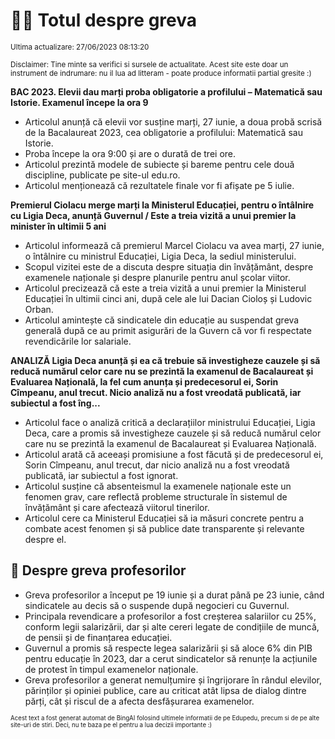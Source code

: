 # 👩‍🏫 Totul despre greva
<sub>Ultima actualizare: 27/06/2023 08:13:20</sub>

<sub>Disclaimer: Tine minte sa verifici si sursele de actualitate. Acest site este doar un instrument de indrumare: nu il lua ad litteram - poate produce informatii partial gresite :)</sub>

**BAC 2023. Elevii dau marți proba obligatorie a profilului – Matematică sau Istorie. Examenul începe la ora 9**

- Articolul anunță că elevii vor susține marți, 27 iunie, a doua probă scrisă de la Bacalaureat 2023, cea obligatorie a profilului: Matematică sau Istorie.
- Proba începe la ora 9:00 și are o durată de trei ore.
- Articolul prezintă modele de subiecte și bareme pentru cele două discipline, publicate pe site-ul edu.ro.
- Articolul menționează că rezultatele finale vor fi afișate pe 5 iulie.

**Premierul Ciolacu merge marți la Ministerul Educației, pentru o întâlnire cu Ligia Deca, anunță Guvernul / Este a treia vizită a unui premier la minister în ultimii 5 ani**

- Articolul informează că premierul Marcel Ciolacu va avea marți, 27 iunie, o întâlnire cu ministrul Educației, Ligia Deca, la sediul ministerului.
- Scopul vizitei este de a discuta despre situația din învățământ, despre examenele naționale și despre planurile pentru anul școlar viitor.
- Articolul precizează că este a treia vizită a unui premier la Ministerul Educației în ultimii cinci ani, după cele ale lui Dacian Cioloș și Ludovic Orban.
- Articolul amintește că sindicatele din educație au suspendat greva generală după ce au primit asigurări de la Guvern că vor fi respectate revendicările lor salariale.

**ANALIZĂ Ligia Deca anunță și ea că trebuie să investigheze cauzele și să reducă numărul celor care nu se prezintă la examenul de Bacalaureat și Evaluarea Națională, la fel cum anunța și predecesorul ei, Sorin Cîmpeanu, anul trecut. Nicio analiză nu a fost vreodată publicată, iar subiectul a fost îng...**

- Articolul face o analiză critică a declarațiilor ministrului Educației, Ligia Deca, care a promis să investigheze cauzele și să reducă numărul celor care nu se prezintă la examenul de Bacalaureat și Evaluarea Națională.
- Articolul arată că aceeași promisiune a fost făcută și de predecesorul ei, Sorin Cîmpeanu, anul trecut, dar nicio analiză nu a fost vreodată publicată, iar subiectul a fost ignorat.
- Articolul susține că absenteismul la examenele naționale este un fenomen grav, care reflectă probleme structurale în sistemul de învățământ și care afectează viitorul tinerilor.
- Articolul cere ca Ministerul Educației să ia măsuri concrete pentru a combate acest fenomen și să publice date transparente și relevante despre el.

## 🏫 Despre greva profesorilor

- Greva profesorilor a început pe 19 iunie și a durat până pe 23 iunie, când sindicatele au decis să o suspende după negocieri cu Guvernul.
- Principala revendicare a profesorilor a fost creșterea salariilor cu 25%, conform legii salarizării, dar și alte cereri legate de condițiile de muncă, de pensii și de finanțarea educației.
- Guvernul a promis să respecte legea salarizării și să aloce 6% din PIB pentru educație în 2023, dar a cerut sindicatelor să renunțe la acțiunile de protest în timpul examenelor naționale.
- Greva profesorilor a generat nemulțumire și îngrijorare în rândul elevilor, părinților și opiniei publice, care au criticat atât lipsa de dialog dintre părți, cât și riscul de a afecta desfășurarea examenelor.


<sub><sub>Acest text a fost generat automat de BingAI folosind ultimele informatii de pe Edupedu, precum si de pe alte site-uri de stiri. Deci, nu te baza pe el pentru a lua decizii importante :)</sub></sub>
